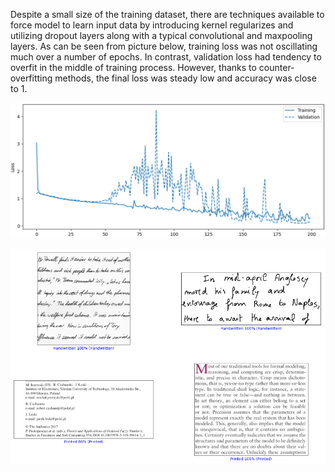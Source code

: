 Despite a small size of the training dataset, there are techniques available to force model to learn input data by introducing kernel regularizes and utilizing dropout layers along with a typical convolutional and maxpooling layers.
As can be seen from picture below, training loss was not oscillating much over a number of epochs. In contrast, validation loss had tendency to overfit in the middle of training process.
However, thanks to counter-overfitting methods, the final loss was steady low and accuracy was close to 1.

<img src="Training graph.png"> </img>

<img src="sample predict.png"> </img>

